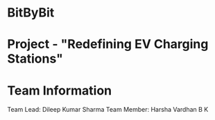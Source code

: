 # BitByBit

# Project - "Redefining EV Charging Stations"

# Team Information

Team Lead: Dileep Kumar Sharma
Team Member: Harsha Vardhan B K
